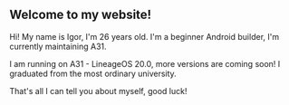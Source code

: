 ## Welcome to my website!

Hi! My name is Igor, I'm 26 years old. I'm a beginner Android builder, I'm currently maintaining A31. 

I am running on A31 - LineageOS 20.0, more versions are coming soon! I graduated from the most ordinary university.

That's all I can tell you about myself, good luck!
